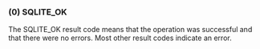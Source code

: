 ### (0\) SQLITE\_OK



 The SQLITE\_OK result code means that the operation was successful and
 that there were no errors. Most other result codes indicate an error.




